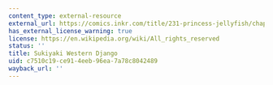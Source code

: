 ```yaml
---
content_type: external-resource
external_url: https://comics.inkr.com/title/231-princess-jellyfish/chapter/7439-chapter-3-sukiyaki-western-django?progress=1.044
has_external_license_warning: true
license: https://en.wikipedia.org/wiki/All_rights_reserved
status: ''
title: Sukiyaki Western Django
uid: c7510c19-ce91-4eeb-96ea-7a78c8042489
wayback_url: ''
---
```

